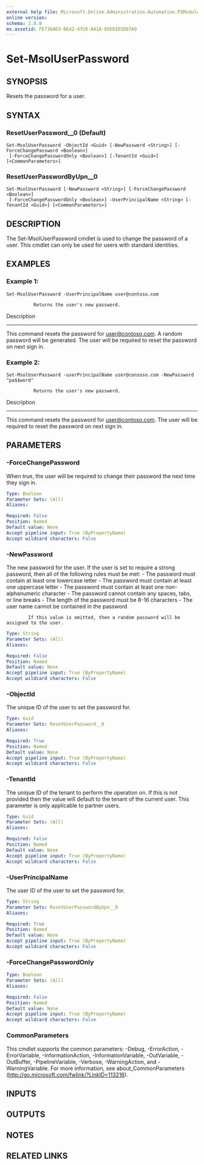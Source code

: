 ```yaml
---
external help file: Microsoft.Online.Administration.Automation.PSModule.dll-Help.xml
online version: 
schema: 2.0.0
ms.assetid: FE736AD3-BE42-47C0-A41A-05E01D1DD7A9
---
```


# Set-MsolUserPassword

## SYNOPSIS
Resets the password for a user.

## SYNTAX

### ResetUserPassword__0 (Default)
```
Set-MsolUserPassword -ObjectId <Guid> [-NewPassword <String>] [-ForceChangePassword <Boolean>]
 [-ForceChangePasswordOnly <Boolean>] [-TenantId <Guid>] [<CommonParameters>]
```

### ResetUserPasswordByUpn__0
```
Set-MsolUserPassword [-NewPassword <String>] [-ForceChangePassword <Boolean>]
 [-ForceChangePasswordOnly <Boolean>] -UserPrincipalName <String> [-TenantId <Guid>] [<CommonParameters>]
```

## DESCRIPTION
The Set-MsolUserPassword cmdlet is used to change the password of a user. 
This cmdlet can only be used for users with standard identities.

## EXAMPLES

### Example 1: 
```
Set-MsolUserPassword -UserPrincipalName user@contoso.com

          Returns the user's new password.
```

Description

-----------

This command resets the password for user@contoso.com. 
A random password will be generated.
The user will be required to reset the password on next sign in.

### Example 2: 
```
Set-MsolUserPassword -userPrincipalName user@consoso.com -NewPassword "pa$$word"

          Returns the user's new password.
```

Description

-----------

This command resets the password for user@contoso.com. 
The user will be required to reset the password on next sign in.

## PARAMETERS

### -ForceChangePassword
When true, the user will be required to change their password the next time they sign in.

```yaml
Type: Boolean
Parameter Sets: (All)
Aliases: 

Required: False
Position: Named
Default value: None
Accept pipeline input: True (ByPropertyName)
Accept wildcard characters: False
```

### -NewPassword
The new password for the user.
If the user is set to require a strong password, then all of the following rules must be met:
            - The password must contain at least one lowercase letter
            - The password must contain at least one uppercase letter
            - The password must contain at least one non-alphanumeric character
            - The password cannot contain any spaces, tabs, or line breaks
            - The length of the password must be 8-16 characters
            - The user name cannot be contained in the password

            If this value is omitted, then a random password will be assigned to the user.

```yaml
Type: String
Parameter Sets: (All)
Aliases: 

Required: False
Position: Named
Default value: None
Accept pipeline input: True (ByPropertyName)
Accept wildcard characters: False
```

### -ObjectId
The unique ID of the user to set the password for.

```yaml
Type: Guid
Parameter Sets: ResetUserPassword__0
Aliases: 

Required: True
Position: Named
Default value: None
Accept pipeline input: True (ByPropertyName)
Accept wildcard characters: False
```

### -TenantId
The unique ID of the tenant to perform the operation on.
If this is not provided then the value will default to the tenant of the current user.
This parameter is only applicable to partner users.

```yaml
Type: Guid
Parameter Sets: (All)
Aliases: 

Required: False
Position: Named
Default value: None
Accept pipeline input: True (ByPropertyName)
Accept wildcard characters: False
```

### -UserPrincipalName
The user ID of the user to set the password for.

```yaml
Type: String
Parameter Sets: ResetUserPasswordByUpn__0
Aliases: 

Required: True
Position: Named
Default value: None
Accept pipeline input: True (ByPropertyName)
Accept wildcard characters: False
```

### -ForceChangePasswordOnly


```yaml
Type: Boolean
Parameter Sets: (All)
Aliases: 

Required: False
Position: Named
Default value: None
Accept pipeline input: True (ByPropertyName)
Accept wildcard characters: False
```

### CommonParameters
This cmdlet supports the common parameters: -Debug, -ErrorAction, -ErrorVariable, -InformationAction, -InformationVariable, -OutVariable, -OutBuffer, -PipelineVariable, -Verbose, -WarningAction, and -WarningVariable. For more information, see about_CommonParameters (http://go.microsoft.com/fwlink/?LinkID=113216).

## INPUTS

## OUTPUTS

## NOTES

## RELATED LINKS



